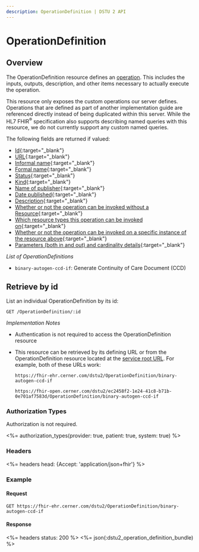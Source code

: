 ```yaml
---
description: OperationDefinition | DSTU 2 API
---
```


# OperationDefinition




## Overview

The OperationDefinition resource defines an [operation](http://hl7.org/fhir/dstu2/operations.html). This includes the inputs, outputs, description, and other items necessary to actually execute the operation.

This resource only exposes the custom operations our server defines. Operations that are defined as part of another implementation guide are referenced directly instead of being duplicated within this server. While the HL7 FHIR<sup>®</sup> specification also supports describing named queries with this resource, we do not currently support any custom named queries.

The following fields are returned if valued:

* [Id](http://hl7.org/fhir/dstu2/resource-definitions.html#Resource.id){:target="_blank"}
* [URL](http://hl7.org/fhir/dstu2/operationdefinition-definitions.html#OperationDefinition.url){:target="_blank"}
* [Informal name](http://hl7.org/fhir/dstu2/operationdefinition-definitions.html#OperationDefinition.name){:target="_blank"}
* [Formal name](http://hl7.org/fhir/dstu2/operationdefinition-definitions.html#OperationDefinition.code){:target="_blank"}
* [Status](http://hl7.org/fhir/dstu2/operationdefinition-definitions.html#OperationDefinition.status){:target="_blank"}
* [Kind](http://hl7.org/fhir/dstu2/operationdefinition-definitions.html#OperationDefinition.kind){:target="_blank"}
* [Name of publisher](http://hl7.org/fhir/dstu2/operationdefinition-definitions.html#OperationDefinition.publisher){:target="_blank"}
* [Date published](http://hl7.org/fhir/dstu2/operationdefinition-definitions.html#OperationDefinition.date){:target="_blank"}
* [Description](http://hl7.org/fhir/dstu2/operationdefinition-definitions.html#OperationDefinition.description){:target="_blank"}
* [Whether or not the operation can be invoked without a Resource](http://hl7.org/fhir/dstu2/operationdefinition-definitions.html#OperationDefinition.system){:target="_blank"}
* [Which resource types this operation can be invoked on](http://hl7.org/fhir/dstu2/operationdefinition-definitions.html#OperationDefinition.type){:target="_blank"}
* [Whether or not the operation can be invoked on a specific instance of the resource above](http://hl7.org/fhir/dstu2/operationdefinition-definitions.html#OperationDefinition.instance){:target="_blank"}
* [Parameters (both in and out) and cardinality details](http://hl7.org/fhir/dstu2/operationdefinition-definitions.html#OperationDefinition.parameter){:target="_blank"}

_List of OperationDefinitions_

* `binary-autogen-ccd-if`: Generate Continuity of Care Document (CCD)


## Retrieve by id

List an individual OperationDefinition by its id:

    GET /OperationDefinition/:id

_Implementation Notes_

* Authentication is not required to access the OperationDefinition resource
* This resource can be retrieved by its defining URL or from the OperationDefinition resource located at the [service root URL](../../#service-root-url). For example, both of these URLs work:

    `https://fhir-ehr.cerner.com/dstu2/OperationDefinition/binary-autogen-ccd-if`

    `https://fhir-open.cerner.com/dstu2/ec2458f2-1e24-41c8-b71b-0e701af7583d/OperationDefinition/binary-autogen-ccd-if`


### Authorization Types

Authorization is not required.

<%= authorization_types(provider: true, patient: true, system: true) %>

### Headers

<%= headers head: {Accept: 'application/json+fhir'} %>

### Example


#### Request

    GET https://fhir-ehr.cerner.com/dstu2/OperationDefinition/binary-autogen-ccd-if

#### Response

<%= headers status: 200 %>
<%= json(:dstu2_operation_definition_bundle) %>
